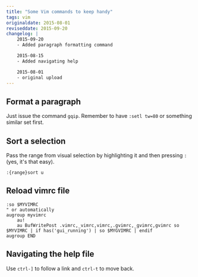 ```yaml
---
title: "Some Vim commands to keep handy"
tags: vim
originaldate: 2015-08-01
reviseddate: 2015-09-20
changelog: |
    2015-09-20
    - Added paragraph formatting command

    2015-08-15
    - Added navigating help

    2015-08-01
    - original upload
---
```

## Format a paragraph

Just issue the command ```gqip```.  Remember to have ```:setl tw=80``` or
something similar set first.

## Sort a selection

Pass the range from visual selection by highlighting it and then pressing
`:` (yes, it's that easy).

```vim
:{range}sort u
```

## Reload vimrc file

```vim
:so $MYVIMRC
" or automatically
augroup myvimrc
    au!
    au BufWritePost .vimrc,_vimrc,vimrc,.gvimrc,_gvimrc,gvimrc so $MYVIMRC | if has('gui_running') | so $MYGVIMRC | endif
augroup END
```

## Navigating the help file

Use `ctrl-]` to follow a link and `ctrl-t` to move back.

